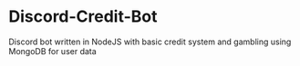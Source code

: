 # Discord-Credit-Bot
Discord bot written in NodeJS with basic credit system and gambling using MongoDB for user data
